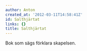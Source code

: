 ```yaml
---
author: Anton
created_at: '2012-03-11T14:58:41Z'
id: Salthjärtat
links: {}
title: Salthjärtat
---
```


Bok som sägs förklara skapelsen.
